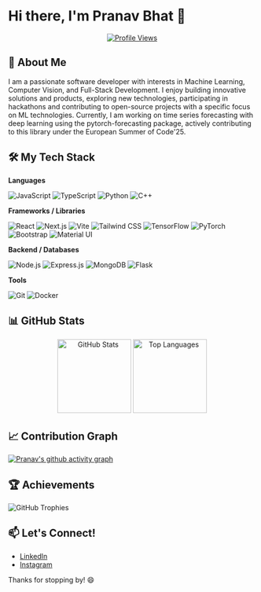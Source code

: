 # Hi there, I'm Pranav Bhat 👋

<p align="center">
  <a href="https://github.com/PranavBhatP">
    <img src="https://komarev.com/ghpvc/?username=PranavBhatP&color=blue&style=flat-square" alt="Profile Views" />
  </a>
</p>

## 🚀 About Me

I am a passionate software developer with interests in Machine Learning, Computer Vision, and Full-Stack Development. I enjoy building innovative solutions and products, exploring new technologies, participating in hackathons and contributing to open-source projects with a specific focus on ML technologies. Currently, I am working on time series forecasting with deep learning using the pytorch-forecasting package, actively contributing to this library under the European Summer of Code'25.

## 🛠️ My Tech Stack

**Languages**

![JavaScript](https://img.shields.io/badge/-JavaScript-F7DF1E?style=flat&logo=javascript&logoColor=white)
![TypeScript](https://img.shields.io/badge/-TypeScript-007ACC?style=flat&logo=typescript&logoColor=white)
![Python](https://img.shields.io/badge/-Python-3776AB?style=flat&logo=python&logoColor=white)
![C++](https://img.shields.io/badge/-C++-00599C?style=flat&logo=cplusplus&logoColor=white)

**Frameworks / Libraries**

![React](https://img.shields.io/badge/-React-61DAFB?style=flat&logo=react&logoColor=white)
![Next.js](https://img.shields.io/badge/-Next.js-000000?style=flat&logo=nextdotjs&logoColor=white)
![Vite](https://img.shields.io/badge/-Vite-646CFF?style=flat&logo=vite&logoColor=white)
![Tailwind CSS](https://img.shields.io/badge/-Tailwind%20CSS-06B6D4?style=flat&logo=tailwindcss&logoColor=white)
![TensorFlow](https://img.shields.io/badge/-TensorFlow-FF6F00?style=flat&logo=tensorflow&logoColor=white)
![PyTorch](https://img.shields.io/badge/-PyTorch-EE4C2C?style=flat&logo=pytorch&logoColor=white)
![Bootstrap](https://img.shields.io/badge/-Bootstrap-7952B3?style=flat&logo=bootstrap&logoColor=white)
![Material UI](https://img.shields.io/badge/-Material%20UI-0081CB?style=flat&logo=mui&logoColor=white)

**Backend / Databases**

![Node.js](https://img.shields.io/badge/-Node.js-339933?style=flat&logo=nodedotjs&logoColor=white)
![Express.js](https://img.shields.io/badge/-Express.js-000000?style=flat&logo=express&logoColor=white)
![MongoDB](https://img.shields.io/badge/-MongoDB-47A248?style=flat&logo=mongodb&logoColor=white)
![Flask](https://img.shields.io/badge/-Flask-000000?style=flat&logo=flask&logoColor=white)

**Tools**

![Git](https://img.shields.io/badge/-Git-F05032?style=flat&logo=git&logoColor=white)
![Docker](https://img.shields.io/badge/-Docker-2496ED?style=flat&logo=docker&logoColor=white)

## 📊 GitHub Stats

<div align="center">
  <img src="https://github-readme-stats.vercel.app/api?username=PranavBhatP&show_icons=true&theme=radical" alt="GitHub Stats" height="150" />
  <img src="https://github-readme-stats.vercel.app/api/top-langs/?username=PranavBhatP&layout=compact&theme=radical" alt="Top Languages" height="150" />
</div>

## 📈 Contribution Graph

[![Pranav's github activity graph](https://github-readme-activity-graph.vercel.app/graph?username=PranavBhatP)](https://github.com/ashutosh00710/github-readme-activity-graph)

## 🏆 Achievements

![GitHub Trophies](https://github-profile-trophy.vercel.app/?username=PranavBhatP&theme=onedark&row=1&column=7)

## 📫 Let's Connect!

- [LinkedIn](https://www.linkedin.com/in/pranav-bhat-966003195/)
- [Instagram](https://www.instagram.com/_pranav35_/)

Thanks for stopping by! 😄
